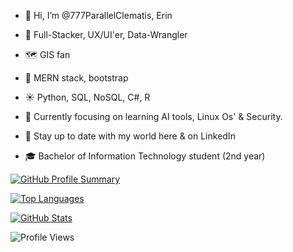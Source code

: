 - 👋 Hi, I’m @777ParallelClematis, Erin
- 🪷 Full-Stacker, UX/UI'er, Data-Wrangler
- 🗺️ GIS fan
- 🌱 MERN stack, bootstrap
- ☀️ Python, SQL, NoSQL, C#, R
- 🧭 Currently focusing on learning AI tools, Linux Os' & Security.
- 💫 Stay up to date with my world here & on LinkedIn


- 🎓 Bachelor of Information Technology student (2nd year)
  
[![GitHub Profile Summary](https://github-profile-summary-cards.vercel.app/api/cards/profile-details?username=777ParallelClematis&theme=github_dark)](https://github.com/777ParallelClematis)

[![Top Languages](https://github-readme-stats.vercel.app/api/top-langs/?username=777ParallelClematis&layout=compact&theme=tokyonight)](https://github.com/777ParallelClematis)

[![GitHub Stats](https://github-readme-stats.vercel.app/api?username=777ParallelClematis&show_icons=true&hide_rank=true&theme=transparent)](https://github.com/777ParallelClematis)

![Profile Views](https://komarev.com/ghpvc/?username=777ParallelClematis&color=blueviolet&style=flat-square)
